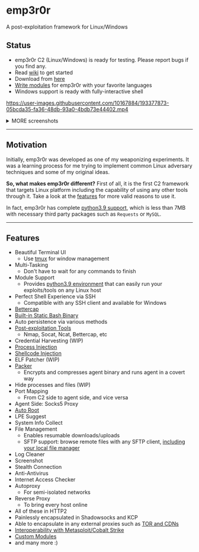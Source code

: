 # emp3r0r
A post-exploitation framework for Linux/Windows

## Status

- emp3r0r C2 (Linux/Windows) is ready for testing. Please report bugs if you find any.
- Read [wiki](https://github.com/jm33-m0/emp3r0r/wiki) to get started
- Download from [here](https://github.com/jm33-m0/emp3r0r/releases)
- [Write modules](https://github.com/jm33-m0/emp3r0r/wiki/Write-modules-for-emp3r0r) for emp3r0r with your favorite languages
- Windows support is ready with fully-interactive shell




https://user-images.githubusercontent.com/10167884/193377873-05bcda35-fa36-48db-93a0-4bdb73e44402.mp4



<details><summary> MORE screenshots</summary>

https://user-images.githubusercontent.com/10167884/155106403-ca6bd763-7f09-4aae-adc3-67f7a36f99ad.mp4

![image](https://user-images.githubusercontent.com/10167884/162661854-a52fc5bc-b322-4099-8a06-8f2aaa76b3ea.png)

![image](https://user-images.githubusercontent.com/10167884/163743855-6639c6aa-9b3a-4891-8845-1505236ac026.png)

![image](https://user-images.githubusercontent.com/10167884/158535621-6c0ecbc5-47cb-4ad2-bbf6-4e625eef1f84.png)

![c2](./img/c2transports.png)

</details>

----------

## Motivation

Initially, emp3r0r was developed as one of my weaponizing experiments. It was a learning process for me trying to implement common Linux adversary techniques and some of my original ideas.

**So, what makes emp3r0r different?** First of all, it is the first C2 framework that targets Linux platform including the capability of using any other tools through it. Take a look at the [features](#features) for more valid reasons to use it.

In fact, emp3r0r has complete [python3.9 support](https://github.com/jm33-m0/emp3r0r/wiki/Write-modules-for-emp3r0r#python), which is less than 7MB with necessary third party packages such as `Requests` or `MySQL`.

----------

## Features
* Beautiful Terminal UI
  * Use [tmux](https://github.com/tmux/tmux) for window management
* Multi-Tasking
  * Don't have to wait for any commands to finish
* Module Support
  * Provides [python3.9 environment](https://github.com/jm33-m0/emp3r0r/releases/tag/v1.3.10) that can easily run your exploits/tools on any Linux host
* Perfect Shell Experience via SSH
  * Compatible with any SSH client and available for Windows
* [Bettercap](https://github.com/bettercap/bettercap)
* [Built-in Static Bash Binary](https://github.com/jm33-m0/emp3r0r/blob/master/core/lib/data/bash.go)
* Auto persistence via various methods
* [Post-exploitation Tools](https://github.com/jm33-m0/emp3r0r/tree/master/core/modules/vaccine)
  * Nmap, Socat, Ncat, Bettercap, etc
* Credential Harvesting (WIP)
* [Process Injection](https://jm33.me/emp3r0r-injection.html)
* [Shellcode Injection](https://jm33.me/process-injection-on-linux.html)
* ELF Patcher (WIP)
* [Packer](https://github.com/jm33-m0/emp3r0r/tree/master/packer)
  * Encrypts and compresses agent binary and runs agent in a covert way
* Hide processes and files (WIP)
* Port Mapping
  * From C2 side to agent side, and vice versa
* Agent Side: Socks5 Proxy
* [Auto Root](https://github.com/jm33-m0/go-lpe)
* LPE Suggest
* System Info Collect
* File Management
  * Enables resumable downloads/uploads
  * SFTP support: browse remote files with any SFTP client, [including your local file manager](https://github.com/jm33-m0/emp3r0r/releases/tag/v1.22.3)
* Log Cleaner
* Screenshot
* Stealth Connection
* Anti-Antivirus
* Internet Access Checker
* Autoproxy
  * For semi-isolated networks
* Reverse Proxy
  * To bring every host online
* All of these in HTTP2
* Painlessly encapsulated in Shadowsocks and KCP
* Able to encapsulate in any external proxies such as [TOR and CDNs](https://github.com/jm33-m0/emp3r0r/raw/master/img/c2transports.png)
* [Interoperability with Metasploit/Cobalt Strike](https://github.com/jm33-m0/emp3r0r/wiki/Interoperability-with-metasploit-and-other-C2-frameworks)
* [Custom Modules](https://github.com/jm33-m0/emp3r0r/wiki/Write-modules-for-emp3r0r)
* and many more :)
